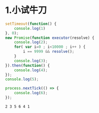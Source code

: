 # 1.小试牛刀
```javascript
setTimeout(function() {
    console.log(1)
}, 0);
new Promise(function executor(resolve) {
    console.log(2);
    for( var i=0 ; i<10000 ; i++ ) {
        i == 9999 && resolve();
    }
    console.log(3);
}).then(function() {
    console.log(4);
});
console.log(5);

process.nextTick(() => {
    console.log(6);
});
```
`2 3 5 6 4 1`














   
   
   
  
  
